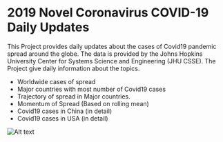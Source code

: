 # 2019 Novel Coronavirus COVID-19 Daily Updates

This Project provides daily updates about the cases of Covid19 pandemic spread around the globe. The data is provided by
the Johns Hopkins University Center for Systems Science and Engineering (JHU CSSE). The Project give daily information about 
the topics.

* Worldwide cases of spread 
* Major countries with most number of Covid19 cases
* Trajectory of spread in Major countries.
* Momentum of Spread (Based on rolling mean)
* Covid19 cases in China (in detail)
* Covid19 cases in USA (in detail)

![Alt text](/home/nabeelhasan/Git/COVID-19/Covid19_Daily_Updates/Animated_Objects/worlwide.gif)